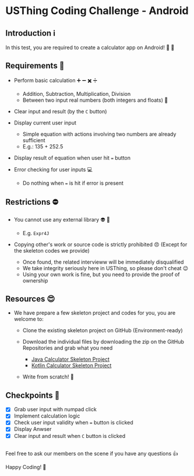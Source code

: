 # USThing Coding Challenge - Android

## Introduction :information_source: 
In this test, you are required to create a calculator app on Android! :tada: :iphone: 

## Requirements :notebook: 
- Perform basic calculation :heavy_plus_sign: :heavy_minus_sign: :heavy_multiplication_x: :heavy_division_sign: 
    - Addition, Subtraction, Multiplication, Division
    - Between two input real numbers (both integers and floats) :1234:

- Clear input and result (by the `C` button)

- Display current user input
    - Simple equation with actions involving two numbers are already sufficient
    - E.g.: 135 + 252.5

- Display result of equation when user hit `=` button

- Error checking for user inputs :computer: 
    - Do nothing when `=` is hit if error is present

## Restrictions :no_entry: 
- You cannot use any external library :alien: :no_entry_sign: 
    - E.g. `Expr4J`

- Copying other's work or source code is strictly prohibited :angry: (Except for the skeleton codes we provide)
    - Once found, the related intervieww will be immediately disqualified
    - We take integrity seriously here in USThing, so please don't cheat :wink:
    - Using your own work is fine, but you need to provide the proof of ownership

## Resources :heart_eyes:
- We have prepare a few skeleton project and codes for you, you are welcome to:
    - Clone the existing skeleton project on GitHub (Environment-ready)
    - Download the individual files by downloading the zip on the GitHub Repositories and grab what you need
    
        - [Java Calculator Skeleton Project](https://github.com/Camerash/AndroidJavaCalculator)
        - [Kotlin Calculator Skeleton Project](https://github.com/Camerash/AndroidKotlinCalculator)

    - Write from scratch! :ghost:

## Checkpoints :checkered_flag: 
- [x] Grab user input with numpad click
- [x] Implement calculation logic
- [x] Check user input validity when `=` button is clicked
- [x] Display Anwser
- [x] Clear input and result when `C` button is clicked

## 

Feel free to ask our members on the scene if you have any questions :+1: 

Happy Coding! :confetti_ball: 